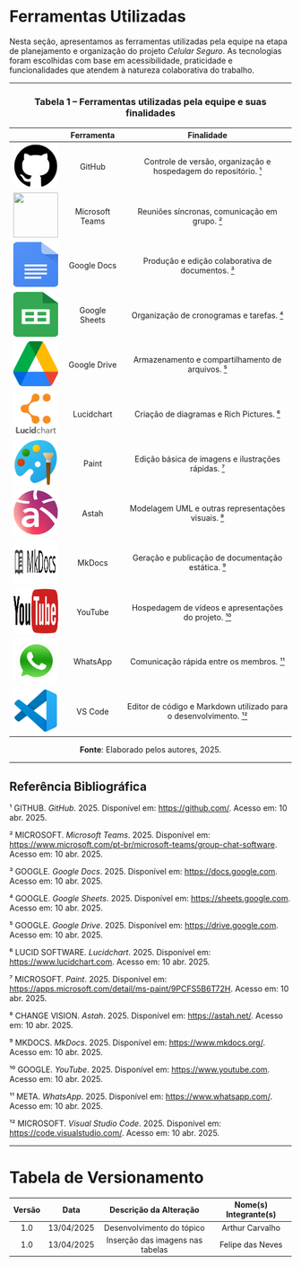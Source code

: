 # Ferramentas Utilizadas

Nesta seção, apresentamos as ferramentas utilizadas pela equipe na etapa de planejamento e organização do projeto *Celular Seguro*. As tecnologias foram escolhidas com base em acessibilidade, praticidade e funcionalidades que atendem à natureza colaborativa do trabalho.

---

<h3 style="text-align: center;">Tabela 1 – Ferramentas utilizadas pela equipe e suas finalidades</h3>

<table style="width:100%; border-collapse: collapse; text-align: center;">
  <thead>
    <tr>
      <th></th>
      <th><strong>Ferramenta</strong></th>
      <th><strong>Finalidade</strong></th>
    </tr>
  </thead>
  <tbody>
    <tr>
      <td><img src="https://raw.githubusercontent.com/Requisitos-de-Software/2025.1-CelularSeguro/refs/heads/main/Docs/assets/Ferramentas/GitHub_Invertocat_Logo.svg.png" width="80" height="80"/></td>
      <td>GitHub</td>
      <td>Controle de versão, organização e hospedagem do repositório. <a id="anchor_1" href="#FRM1">¹</a></td>
    </tr>
    <tr>
      <td><img src="https://raw.githubusercontent.com/Requisitos-de-Software/2025.1-CelularSeguro/refs/heads/main/Docs/assets/Ferramentas/Microsoft_Office_Teams_(2018–present).svg.png" width="80" height="80"/></td>
      <td>Microsoft Teams</td>
      <td>Reuniões síncronas, comunicação em grupo. <a id="anchor_2" href="#FRM2">²</a></td>
    </tr>
    <tr>
      <td><img src="https://raw.githubusercontent.com/Requisitos-de-Software/2025.1-CelularSeguro/refs/heads/main/Docs/assets/Ferramentas/Google_Docs_logo_(2014-2020).svg.png" width="80" height="80"/></td>
      <td>Google Docs</td>
      <td>Produção e edição colaborativa de documentos. <a id="anchor_3" href="#FRM3">³</a></td>
    </tr>
    <tr>
      <td><img src="https://raw.githubusercontent.com/Requisitos-de-Software/2025.1-CelularSeguro/refs/heads/main/Docs/assets/Ferramentas/Google_Sheets_2020_Logo.svg.png" width="80" height="80"/></td>
      <td>Google Sheets</td>
      <td>Organização de cronogramas e tarefas. <a id="anchor_4" href="#FRM4">⁴</a></td>
    </tr>
    <tr>
      <td><img src="https://raw.githubusercontent.com/Requisitos-de-Software/2025.1-CelularSeguro/refs/heads/main/Docs/assets/Ferramentas/Google_Drive_icon_(2020).svg.png" width="80" height="80"/></td>
      <td>Google Drive</td>
      <td>Armazenamento e compartilhamento de arquivos. <a id="anchor_5" href="#FRM5">⁵</a></td>
    </tr>
    <tr>
      <td><img src="https://raw.githubusercontent.com/Requisitos-de-Software/2025.1-CelularSeguro/refs/heads/main/Docs/assets/Ferramentas/lucidchart-logo.png" width="80" height="80"/></td>
      <td>Lucidchart</td>
      <td>Criação de diagramas e Rich Pictures. <a id="anchor_6" href="#FRM6">⁶</a></td>
    </tr>
    <tr>
      <td><img src="https://raw.githubusercontent.com/Requisitos-de-Software/2025.1-CelularSeguro/refs/heads/main/Docs/assets/Ferramentas/Microsoft_Paint.svg.png" width="80" height="80"/></td>
      <td>Paint</td>
      <td>Edição básica de imagens e ilustrações rápidas. <a id="anchor_7" href="#FRM7">⁷</a></td>
    </tr>
    <tr>
      <td><img src="/assets/Ferramentas/Astah.png" width="80" height="80"/></td>
      <td>Astah</td>
      <td>Modelagem UML e outras representações visuais. <a id="anchor_8" href="#FRM8">⁸</a></td>
    </tr>
    <tr>
      <td><img src="https://raw.githubusercontent.com/Requisitos-de-Software/2025.1-CelularSeguro/refs/heads/main/Docs/assets/Ferramentas/mkdocs.png" width="80" height="80"/></td>
      <td>MkDocs</td>
      <td>Geração e publicação de documentação estática. <a id="anchor_9" href="#FRM9">⁹</a></td>
    </tr>
    <tr>
      <td><img src="https://raw.githubusercontent.com/Requisitos-de-Software/2025.1-CelularSeguro/refs/heads/main/Docs/assets/Ferramentas/Logo_of_YouTube_(2015-2017).svg.png" width="80" height="80"/></td>
      <td>YouTube</td>
      <td>Hospedagem de vídeos e apresentações do projeto. <a id="anchor_10" href="#FRM10">¹⁰</a></td>
    </tr>
    <tr>
      <td><img src="https://raw.githubusercontent.com/Requisitos-de-Software/2025.1-CelularSeguro/refs/heads/main/Docs/assets/Ferramentas/whatsapp-messenger.png" width="80" height="80"/></td>
      <td>WhatsApp</td>
      <td>Comunicação rápida entre os membros. <a id="anchor_11" href="#FRM11">¹¹</a></td>
    </tr>
    <tr>
      <td><img src="https://raw.githubusercontent.com/Requisitos-de-Software/2025.1-CelularSeguro/refs/heads/main/Docs/assets/Ferramentas/vscode.png" width="80" height="80"/></td>
      <td>VS Code</td>
      <td>Editor de código e Markdown utilizado para o desenvolvimento. <a id="anchor_12" href="#FRM12">¹²</a></td>
    </tr>
  </tbody>
</table>

<p style="text-align: center;"><strong>Fonte</strong>: Elaborado pelos autores, 2025.</p>


---

## Referência Bibliográfica

¹ GITHUB. *GitHub*. 2025. Disponível em: <https://github.com/>. Acesso em: 10 abr. 2025.

² MICROSOFT. *Microsoft Teams*. 2025. Disponível em: <https://www.microsoft.com/pt-br/microsoft-teams/group-chat-software>. Acesso em: 10 abr. 2025.

³ GOOGLE. *Google Docs*. 2025. Disponível em: <https://docs.google.com>. Acesso em: 10 abr. 2025.

⁴ GOOGLE. *Google Sheets*. 2025. Disponível em: <https://sheets.google.com>. Acesso em: 10 abr. 2025.

⁵ GOOGLE. *Google Drive*. 2025. Disponível em: <https://drive.google.com>. Acesso em: 10 abr. 2025.

⁶ LUCID SOFTWARE. *Lucidchart*. 2025. Disponível em: <https://www.lucidchart.com>. Acesso em: 10 abr. 2025.

⁷ MICROSOFT. *Paint*. 2025. Disponível em: <https://apps.microsoft.com/detail/ms-paint/9PCFS5B6T72H>. Acesso em: 10 abr. 2025.

⁸ CHANGE VISION. *Astah*. 2025. Disponível em: <https://astah.net/>. Acesso em: 10 abr. 2025.

⁹ MKDOCS. *MkDocs*. 2025. Disponível em: <https://www.mkdocs.org/>. Acesso em: 10 abr. 2025.

¹⁰ GOOGLE. *YouTube*. 2025. Disponível em: <https://www.youtube.com>. Acesso em: 10 abr. 2025.

¹¹ META. *WhatsApp*. 2025. Disponível em: <https://www.whatsapp.com/>. Acesso em: 10 abr. 2025.

¹² MICROSOFT. *Visual Studio Code*. 2025. Disponível em: <https://code.visualstudio.com/>. Acesso em: 10 abr. 2025.


---
# Tabela de Versionamento 

| Versão | Data | Descrição da Alteração | Nome(s) Integrante(s) |
| :----: | :--: | :--------------------: | :-------------------: |
| 1.0 | 13/04/2025 | Desenvolvimento do tópico | Arthur Carvalho |
| 1.0 | 13/04/2025 | Inserção das imagens nas tabelas | Felipe das Neves |
